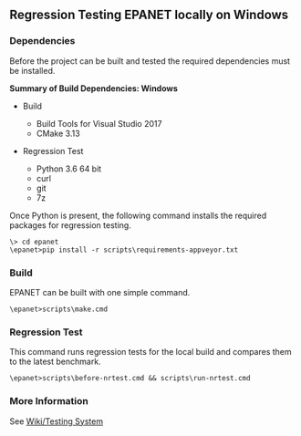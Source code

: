 <!---
   Reg_Testing.md

   Created: Sept 4, 2019
   Updated: Dec 4, 2019

   Author: Michael E. Tryby
           US EPA - ORD/NRMRL
--->

## Regression Testing EPANET locally on Windows


### Dependencies

Before the project can be built and tested the required dependencies must be installed.

**Summary of Build Dependencies: Windows**

  - Build
      - Build Tools for Visual Studio 2017
      - CMake 3.13

  - Regression Test
      - Python 3.6 64 bit
      - curl
      - git
      - 7z

Once Python is present, the following command installs the required packages for regression testing.
```
\> cd epanet
\epanet>pip install -r scripts\requirements-appveyor.txt
```


### Build

EPANET can be built with one simple command.
```
\epanet>scripts\make.cmd
```


### Regression Test

This command runs regression tests for the local build and compares them to the latest benchmark.
```
\epanet>scripts\before-nrtest.cmd && scripts\run-nrtest.cmd
```


### More Information
See [Wiki/Testing System](https://github.com/USEPA/epanet-solver/wiki/Testing-System)
